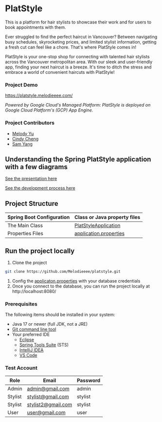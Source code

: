 # PlatStyle
This is a platform for hair stylists to showcase their work and for users to book appointments with them.

Ever struggled to find the perfect haircut in Vancouver? Between navigating busy schedules, skyrocketing prices, and limited stylist information, getting a fresh cut can feel like a chore. That's where PlatStyle comes in!

PlatStyle is your one-stop shop for connecting with talented hair stylists across the Vancouver metropolitan area. With our sleek and user-friendly app, finding your next haircut is a breeze. It's time to ditch the stress and embrace a world of convenient haircuts with PlatStyle!

### Project Demo
https://platstyle.melodieeee.com/

*Powered by Google Cloud's Managed Platform: PlatStyle is deployed on Google Cloud Platform's (GCP) App Engine.*

### Project Contributors
- [Melody Yu](https://github.com/Melodieeee)
- [Cindy Cheng](https://github.com/chengcindyy)
- [Sam Yang](https://github.com/yangsam810)

## Understanding the Spring PlatStyle application with a few diagrams

[See the presentation here](https://drive.google.com/file/d/1IwFl_pzz91TRSMje6nYe5vPOb6s-oW2g/view?usp=drive_link)

[See the development process here](https://drive.google.com/file/d/1oFFzJpvxwpr-1g9H8S6yAxyiCOR_fKdW/view?usp=drive_link)

## Project Structure

|Spring Boot Configuration | Class or Java property files                                                                                                                                        |
|--------------------------|---------------------------------------------------------------------------------------------------------------------------------------------------------------------|
|The Main Class | [PlatStyleApplication](https://github.com/Melodieeee/platstyle/blob/main/src/main/java/com/example/platstyle/PlatStyleApplication.java) |
|Properties Files | [application.properties](https://github.com/Melodieeee/platstyle/blob/main/src/main/resources/application.properties)                                                                      |

## Run the project locally

1. Clone the project
```bash
git clone https://github.com/Melodieeee/platstyle.git
```
1. Config the [applicaton.properties](src/main/resources/application.properties) with your database credentials
1. Once you connect to the database, you can run the project locally at http://localhost:8080/

### Prerequisites

The following items should be installed in your system:

- Java 17 or newer (full JDK, not a JRE)
- [Git command line tool](https://help.github.com/articles/set-up-git)
- Your preferred IDE
    - [Eclipse](https://www.eclipse.org/m2e/)
    - [Spring Tools Suite](https://spring.io/tools) (STS)
    - [IntelliJ IDEA](https://www.jetbrains.com/idea/)
    - [VS Code](https://code.visualstudio.com)
  
### Test Account
| Role | Email             | Password |
|------|-------------------|----------|
| Admin | admin@gmail.com   | admin |
| Stylist | stylist@gmail.com | stylist |
| Stylist | stylist2@gmail.com | stylist |
| User | user@gmail.com   | user |


